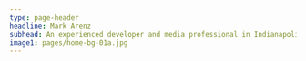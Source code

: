 ```yaml
---
type: page-header
headline: Mark Arenz
subhead: An experienced developer and media professional in Indianapolis Indiana, crafting websites, apps, and video content since 1992.
image1: pages/home-bg-01a.jpg
---
```

